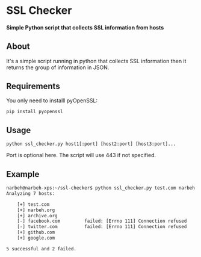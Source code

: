 # SSL Checker
#### Simple Python script that collects SSL information from hosts

## About

It's a simple script running in python that collects SSL information then it returns the group of information in JSON.

## Requirements

You only need to installl pyOpenSSL:

`pip install pyopenssl`

## Usage

`python ssl_checker.py host1[:port] [host2:port] [host3:port]...`

Port is optional here. The script will use 443 if not specified.

## Example

```bash
narbeh@narbeh-xps:~/ssl-checker$ python ssl_checker.py test.com narbeh.org:443 archive.org facebook.com:443 twitter.com github.com google.com
Analyzing 7 hosts:

	[+] test.com
	[+] narbeh.org
	[+] archive.org
	[-] facebook.com         failed: [Errno 111] Connection refused
	[-] twitter.com          failed: [Errno 111] Connection refused
	[+] github.com
	[+] google.com

5 successful and 2 failed.
```
